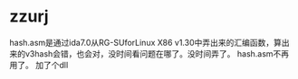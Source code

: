 # zzurj
hash.asm是通过ida7.0从RG-SUforLinux X86 v1.30中弄出来的汇编函数，算出来的v3hash会错，也会对，没时间看问题在哪了。没时间弄了。
hash.asm不再用了。
加了个dll
